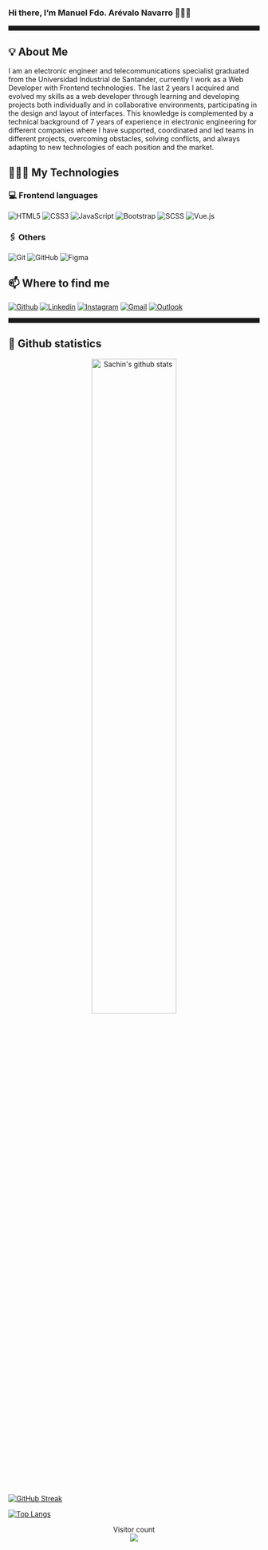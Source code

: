 ### Hi there, I’m Manuel Fdo. Arévalo Navarro 👋🧑‍💻

<hr style="height: 10px;"/>

## 💡 About Me 
 
I am an electronic engineer and telecommunications specialist graduated from the Universidad Industrial de Santander, currently I work as a Web Developer with Frontend technologies. The last 2 years I acquired and evolved my skills as a web developer through learning and developing projects both individually and in collaborative environments, participating in the design and layout of interfaces. This knowledge is complemented by a technical background of 7 years of experience in electronic engineering for different companies where I have supported, coordinated and led teams in different projects, overcoming obstacles, solving conflicts, and always adapting to new technologies of each position and the market.

## 👨🏻‍💻 My Technologies

### 💻 Frontend languages

![HTML5](https://img.shields.io/badge/-HTML5-black?style=flat-square&logo=html5)
![CSS3](https://img.shields.io/badge/-CSS3-black?style=flat-square&logo=css3)
![JavaScript](https://img.shields.io/badge/-JavaScript-black?style=flat-square&logo=javascript)
![Bootstrap](https://img.shields.io/badge/-Bootstrap-black?style=flat-square&logo=bootstrap)
![SCSS](https://img.shields.io/badge/-SCSS-black?style=flat-square&logo=SASS)
![Vue.js](https://img.shields.io/badge/-VueJS-black?style=flat-square&logo=Vue.js)

### 🖇️ Others
![Git](https://img.shields.io/badge/-Git-black?style=flat-square&logo=git)
![GitHub](https://img.shields.io/badge/-GitHub-black?style=flat-square&logo=github)
![Figma](https://img.shields.io/badge/figma-black?style=flat-square&logo=figma)

## 📫 Where to find me
[![Github](https://img.shields.io/badge/-Github-000?style=flat&logo=Github&logoColor=white)](https://github.com/manuelarevalo01)
[![Linkedin](https://img.shields.io/badge/-LinkedIn-black?style=flat&logo=Linkedin)](https://www.linkedin.com/in/manuel-fernando-ar%C3%A9valo-navarro-9242b3138/)
[![Instagram](https://img.shields.io/badge/-Instagram-black?style=flat&logo=instagram&)](https://www.instagram.com/manferare1/)
[![Gmail](https://img.shields.io/badge/-Gmail-black?style=flat&logo=Gmail)](mailto:manferare1@gmail.com)
[![Outlook](https://img.shields.io/badge/-Outlook-black?style=flat&logo=Microsoft-Outlook)](mailto:manferare@hotmail.com)

<hr style="height: 10px;"/>

## 🔢 Github statistics
<p align="center"> 
 <img width="58%" align="center" alt="Sachin's github stats" src="https://github-readme-stats.vercel.app/api?username=manuelarevalo01&show_icons=true&theme=onedark"/>
 
[![GitHub Streak](https://streak-stats.demolab.com/?user=manuelarevalo01&theme=onedark)](https://git.io/streak-stats)

 [![Top Langs](https://github-readme-stats.vercel.app/api/top-langs/?username=manuelarevalo01&theme=onedark&hide=jupyter%20notebook&show_icons=true&layout=donut-vertical)](https://github.com/manuelarevalo01/github-readme-stats)
</p>
<p align="center"> 
  Visitor count<br>
  <img src="https://profile-counter.glitch.me/manuelarevalo01/count.svg" />
</p>
<!--
**manuelarevalo01/manuelarevalo01** is a ✨ _special_ ✨ repository because its `README.md` (this file) appears on your GitHub profile.

Here are some ideas to get you started:

- 🔭 I’m currently working on ...
- 🌱 I’m currently learning ...
- 👯 I’m looking to collaborate on ...
- 🤔 I’m looking for help with ...
- 💬 Ask me about ...
- 📫 How to reach me: ...
- 😄 Pronouns: ...
- ⚡ Fun fact: ...
-->
